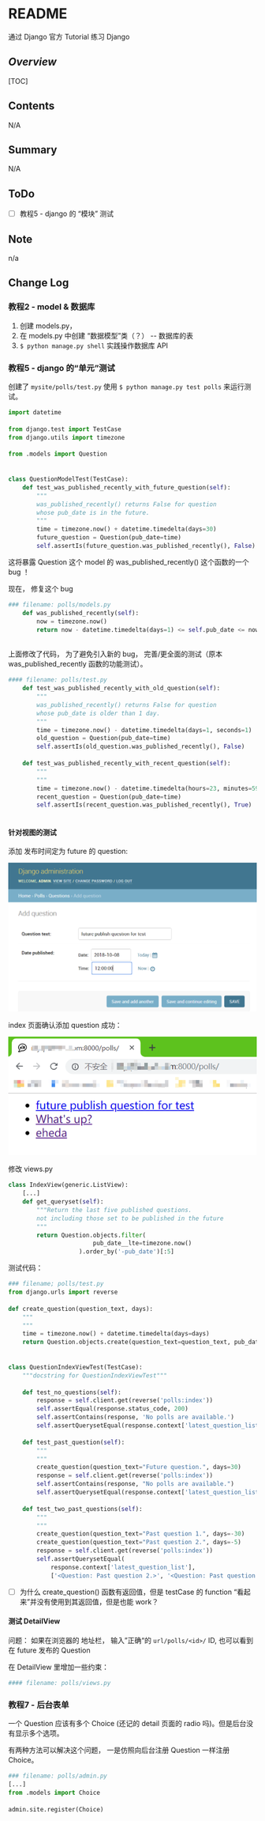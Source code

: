 # README

  通过 Django 官方 Tutorial 练习 Django

## *Overview*

[TOC]

## Contents

  N/A

## Summary

N/A

## ToDo

- [ ] 教程5 - django 的 “模块” 测试

## Note

n/a


## Change Log

### 教程2 - model & 数据库

1. 创建 models.py， 
2. 在 models.py 中创建 “数据模型”类（？） -- 数据库的表
3.  `$ python manage.py shell` 实践操作数据库 API



### 教程5 - django 的“单元”测试

创建了 `mysite/polls/test.py` 使用 `$ python manage.py test polls` 来运行测试。

```python
import datetime

from django.test import TestCase
from django.utils import timezone

from .models import Question


class QuestionModelTest(TestCase):
	def test_was_published_recently_with_future_question(self):
		"""
		was_published_recently() returns False for question 
		whose pub_date is in the future.
		"""
		time = timezone.now() + datetime.timedelta(days=30)
		future_question = Question(pub_date=time)
		self.assertIs(future_question.was_published_recently(), False)

```

这将暴露 Question 这个 model 的 was_published_recently() 这个函数的一个 bug ！



现在， 修复这个 bug

```python
### filename: polls/models.py
	def was_published_recently(self):
		now = timezone.now()
		return now - datetime.timedelta(days=1) <= self.pub_date <= now
    
```



上面修改了代码， 为了避免引入新的 bug， 完善/更全面的测试（原本 was_published_recently 函数的功能测试）。

```python
#### filename: polls/test.py
	def test_was_published_recently_with_old_question(self):
		"""
		was_published_recently() returns False for question
		whose pub_date is older than 1 day.
		"""
		time = timezone.now() - datetime.timedelta(days=1, seconds=1)
		old_question = Question(pub_date=time)
		self.assertIs(old_question.was_published_recently(), False)

	def test_was_published_recently_with_recent_question(self):
		"""
		"""
		time = timezone.now() - datetime.timedelta(hours=23, minutes=59, seconds=59)
		recent_question = Question(pub_date=time)
		self.assertIs(recent_question.was_published_recently(), True)	
        
```



#### 针对视图的测试

添加 发布时间定为 future 的 question:

![在 Django 的 Admin 页面添加Question](res/operateDBbyAdminWeb_add_a_question_for_test.png)

index 页面确认添加 question 成功：

![确认前面添加的 question - index 页面修改之前](res/index-view-bug-of-future-publish-question.png)

修改 views.py 

```python
class IndexView(generic.ListView):
    [...]
    def get_queryset(self):
		"""Return the last five published questions.
		not including those set to be published in the future
		"""
		return Question.objects.filter(
						pub_date__lte=timezone.now()
        			).order_by('-pub_date')[:5]
```



测试代码：

```python
### filename; polls/test.py
from django.urls import reverse

def create_question(question_text, days):
	"""
	"""
	time = timezone.now() + datetime.timedelta(days=days)
	return Question.objects.create(question_text=question_text, pub_date=time)


class QuestionIndexViewTest(TestCase):
	"""docstring for QuestionIndexViewTest"""
	
	def test_no_questions(self):
		response = self.client.get(reverse('polls:index'))
		self.assertEqual(response.status_code, 200)
		self.assertContains(response, 'No polls are available.')
		self.assertQuerysetEqual(response.context['latest_question_list'], [])

	def test_past_question(self):
		"""
		"""
		create_question(question_text="Future question.", days=30)
		response = self.client.get(reverse('polls:index'))
		self.assertContains(response, "No polls are available.")
		self.assertQuerysetEqual(response.context['latest_question_list'], [])

	def test_two_past_questions(self):
		"""
		"""
		create_question(question_text="Past question 1.", days=-30)
		create_question(question_text="Past question 2.", days=-5)
		response = self.client.get(reverse('polls:index'))
		self.assertQuerysetEqual(
			response.context['latest_question_list'],
			['<Question: Past question 2.>', '<Question: Past question 1.>'])


```

- [ ] 为什么 create_question() 函数有返回值，但是 testCase 的 function “看起来”并没有使用到其返回值，但是也能 work？



#### 测试 DetailView

问题： 如果在浏览器的 地址栏， 输入”正确“的 `url/polls/<id>/` ID, 也可以看到在 future 发布的 Question

在 DetailView 里增加一些约束：

```python
#### filename: polls/views.py

```



### 教程7 - 后台表单

一个 Question 应该有多个 Choice (还记的 detail 页面的 radio 吗)。但是后台没有显示多个选项。

有两种方法可以解决这个问题， 一是仿照向后台注册 Question 一样注册 Choice。

```python
### filename: polls/admin.py
[...]
from .models import Choice

admin.site.register(Choice)

```

















